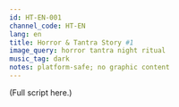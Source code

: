 ```yaml
---
id: HT-EN-001
channel_code: HT-EN
lang: en
title: Horror & Tantra Story #1
image_query: horror tantra night ritual
music_tag: dark
notes: platform-safe; no graphic content
---
```

(Full script here.)
